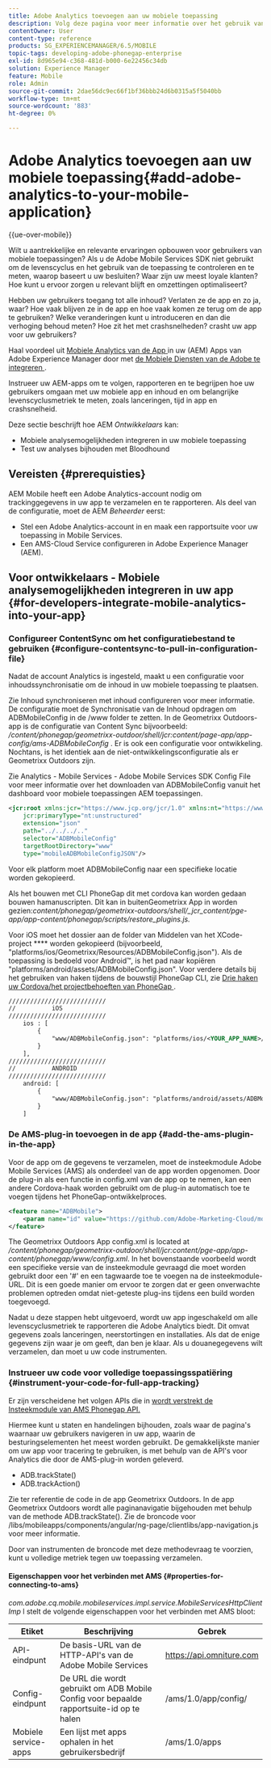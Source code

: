 ```yaml
---
title: Adobe Analytics toevoegen aan uw mobiele toepassing
description: Volg deze pagina voor meer informatie over het gebruik van Mobile App Analytics in uw Adobe Experience Manager-toepassingen door integratie met Adobe Mobile Services.
contentOwner: User
content-type: reference
products: SG_EXPERIENCEMANAGER/6.5/MOBILE
topic-tags: developing-adobe-phonegap-enterprise
exl-id: 8d965e94-c368-481d-b000-6e22456c34db
solution: Experience Manager
feature: Mobile
role: Admin
source-git-commit: 2dae56dc9ec66f1bf36bbb24d6b0315a5f5040bb
workflow-type: tm+mt
source-wordcount: '883'
ht-degree: 0%

---
```


# Adobe Analytics toevoegen aan uw mobiele toepassing{#add-adobe-analytics-to-your-mobile-application}

{{ue-over-mobile}}

Wilt u aantrekkelijke en relevante ervaringen opbouwen voor gebruikers van mobiele toepassingen? Als u de Adobe Mobile Services SDK niet gebruikt om de levenscyclus en het gebruik van de toepassing te controleren en te meten, waarop baseert u uw besluiten? Waar zijn uw meest loyale klanten? Hoe kunt u ervoor zorgen u relevant blijft en omzettingen optimaliseert?

Hebben uw gebruikers toegang tot alle inhoud? Verlaten ze de app en zo ja, waar? Hoe vaak blijven ze in de app en hoe vaak komen ze terug om de app te gebruiken? Welke veranderingen kunt u introduceren en dan die verhoging behoud meten? Hoe zit het met crashsnelheden? crasht uw app voor uw gebruikers?

Haal voordeel uit [ Mobiele Analytics van de App ](https://business.adobe.com/products/analytics/mobile-marketing.html) in uw (AEM) Apps van Adobe Experience Manager door met [ de Mobiele Diensten van de Adobe te integreren ](https://business.adobe.com/products/campaign/mobile-marketing.html).

Instrueer uw AEM-apps om te volgen, rapporteren en te begrijpen hoe uw gebruikers omgaan met uw mobiele app en inhoud en om belangrijke levenscyclusmetriek te meten, zoals lanceringen, tijd in app en crashsnelheid.

Deze sectie beschrijft hoe AEM *Ontwikkelaars* kan:

* Mobiele analysemogelijkheden integreren in uw mobiele toepassing
* Test uw analyses bijhouden met Bloodhound

## Vereisten {#prerequisties}

AEM Mobile heeft een Adobe Analytics-account nodig om trackinggegevens in uw app te verzamelen en te rapporteren. Als deel van de configuratie, moet de AEM *Beheerder* eerst:

* Stel een Adobe Analytics-account in en maak een rapportsuite voor uw toepassing in Mobile Services.
* Een AMS-Cloud Service configureren in Adobe Experience Manager (AEM).

## Voor ontwikkelaars - Mobiele analysemogelijkheden integreren in uw app {#for-developers-integrate-mobile-analytics-into-your-app}

### Configureer ContentSync om het configuratiebestand te gebruiken {#configure-contentsync-to-pull-in-configuration-file}

Nadat de account Analytics is ingesteld, maakt u een configuratie voor inhoudssynchronisatie om de inhoud in uw mobiele toepassing te plaatsen.

Zie Inhoud synchroniseren met inhoud configureren voor meer informatie. De configuratie moet de Synchronisatie van de Inhoud opdragen om ADBMobileConfig in de /www folder te zetten. In de Geometrixx Outdoors-app is de configuratie van Content Sync bijvoorbeeld: */content/phonegap/geometrixx-outdoor/shell/jcr:content/page-app/app-config/ams-ADBMobileConfig* . Er is ook een configuratie voor ontwikkeling. Nochtans, is het identiek aan de niet-ontwikkelingsconfiguratie als er Geometrixx Outdoors zijn.

Zie Analytics - Mobile Services - Adobe Mobile Services SDK Config File voor meer informatie over het downloaden van ADBMobileConfig vanuit het dashboard voor mobiele toepassingen AEM toepassingen.

```xml
<jcr:root xmlns:jcr="https://www.jcp.org/jcr/1.0" xmlns:nt="https://www.jcp.org/jcr/nt/1.0"
    jcr:primaryType="nt:unstructured"
    extension="json"
    path="../../../.."
    selector="ADBMobileConfig"
    targetRootDirectory="www"
    type="mobileADBMobileConfigJSON"/>
```

Voor elk platform moet ADBMobileConfig naar een specifieke locatie worden gekopieerd.

Als het bouwen met CLI PhoneGap dit met cordova kan worden gedaan bouwen hamanuscripten. Dit kan in buitenGeometrixx App in worden gezien:*content/phonegap/geometrixx-outdoors/shell/_jcr_content/pge-app/app-content/phonegap/scripts/restore_plugins.js.*

Voor iOS moet het dossier aan de folder van Middelen van het XCode- project **** worden gekopieerd (bijvoorbeeld, &quot;platforms/ios/Geometrixx/Resources/ADBMobileConfig.json&quot;). Als de toepassing is bedoeld voor Android™, is het pad naar kopiëren &quot;platforms/android/assets/ADBMobileConfig.json&quot;. Voor verdere details bij het gebruiken van haken tijdens de bouwstijl PhoneGap CLI, zie [ Drie haken uw Cordova/het projectbehoeften van PhoneGap ](https://gist.github.com/jlcarvalho/22402d013bc72f795d45a01836ce735c).

```xml
///////////////////////////
//          iOS
///////////////////////////
    ios : [
        {
            "www/ADBMobileConfig.json": "platforms/ios/<YOUR_APP_NAME>/Resources/ADBMobileConfig.json"
        }
    ],
///////////////////////////
//          ANDROID
///////////////////////////
    android: [
        {
            "www/ADBMobileConfig.json": "platforms/android/assets/ADBMobileConfig.json"
        }
    ]
```

### De AMS-plug-in toevoegen in de app {#add-the-ams-plugin-in-the-app}

Voor de app om de gegevens te verzamelen, moet de insteekmodule Adobe Mobile Services (AMS) als onderdeel van de app worden opgenomen. Door de plug-in als een functie in config.xml van de app op te nemen, kan een andere Cordova-haak worden gebruikt om de plug-in automatisch toe te voegen tijdens het PhoneGap-ontwikkelproces.

```xml
<feature name="ADBMobile">
    <param name="id" value="https://github.com/Adobe-Marketing-Cloud/mobile-services#0482f9cedf90c98a8d4b07219ece1933b2e46a60"/>
</feature>
```

The Geometrixx Outdoors App config.xml is located at */content/phonegap/geometrixx-outdoor/shell/jcr:content/pge-app/app-content/phonegap/www/config.xml*. In het bovenstaande voorbeeld wordt een specifieke versie van de insteekmodule gevraagd die moet worden gebruikt door een &#39;#&#39; en een tagwaarde toe te voegen na de insteekmodule-URL. Dit is een goede manier om ervoor te zorgen dat er geen onverwachte problemen optreden omdat niet-geteste plug-ins tijdens een build worden toegevoegd.

Nadat u deze stappen hebt uitgevoerd, wordt uw app ingeschakeld om alle levenscyclusmetriek te rapporteren die Adobe Analytics biedt. Dit omvat gegevens zoals lanceringen, neerstortingen en installaties. Als dat de enige gegevens zijn waar je om geeft, dan ben je klaar. Als u douanegegevens wilt verzamelen, dan moet u uw code instrumenten.

### Instrueer uw code voor volledige toepassingsspatiëring {#instrument-your-code-for-full-app-tracking}

Er zijn verscheidene het volgen APIs die in [ wordt verstrekt de Insteekmodule van AMS Phonegap API.](https://github.com/Adobe-Marketing-Cloud/mobile-services/blob/master/docs/ios/phonegap/phonegap-methods.md)

Hiermee kunt u staten en handelingen bijhouden, zoals waar de pagina&#39;s waarnaar uw gebruikers navigeren in uw app, waarin de besturingselementen het meest worden gebruikt. De gemakkelijkste manier om uw app voor tracering te gebruiken, is met behulp van de API&#39;s voor Analytics die door de AMS-plug-in worden geleverd.

* ADB.trackState()
* ADB.trackAction()

Zie ter referentie de code in de app Geometrixx Outdoors. In de app Geometrixx Outdoors wordt alle paginanavigatie bijgehouden met behulp van de methode ADB.trackState(). Zie de broncode voor /libs/mobileapps/components/angular/ng-page/clientlibs/app-navigation.js voor meer informatie.

Door van instrumenten de broncode met deze methodevraag te voorzien, kunt u volledige metriek tegen uw toepassing verzamelen.

#### Eigenschappen voor het verbinden met AMS {#properties-for-connecting-to-ams}

*com.adobe.cq.mobile.mobileservices.impl.service.MobileServicesHttpClientImp* l stelt de volgende eigenschappen voor het verbinden met AMS bloot:

| **Etiket** | **Beschrijving** | **Gebrek** |
|---|---|---|
| API-eindpunt | De basis-URL van de HTTP-API&#39;s van de Adobe Mobile Services | https://api.omniture.com |
| Config-eindpunt | De URL die wordt gebruikt om ADB Mobile Config voor bepaalde rapportsuite-id op te halen | /ams/1.0/app/config/ |
| Mobiele service-apps | Een lijst met apps ophalen in het gebruikersbedrijf | /ams/1.0/apps |
